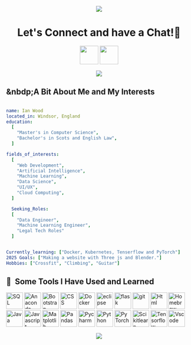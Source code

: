 
<p align = "center">
    <img src="https://capsule-render.vercel.app/api?type=waving&theme=swift&text=Howdy!&height=100&section=header"/>
</p>

<h1 align="center">
  Let's Connect and have a Chat!💬
</h1>

<p align = "center">
<a href="https://www.linkedin.com/in/ian-wood-4b06111a1/">
<img height = "50 "src="https://cdn.jsdelivr.net/gh/devicons/devicon@latest/icons/linkedin/linkedin-original.svg" /></a>

<a href="https://ianhunterwood.com/">
<img height = "50" src="https://cdn3.iconfinder.com/data/icons/colorful-guache-social-media-logos-1/159/social-media_web-1024.png"/> </a>
</p>

<p align="center">
<img src="https://media1.giphy.com/media/v1.Y2lkPTc5MGI3NjExeXVkY2E0aGRoZXJ6Mm1kamo5cDFnbWNzdHQ4djVjNjNpanJpbm5kMiZlcD12MV9pbnRlcm5hbF9naWZfYnlfaWQmY3Q9Zw/PTsvWs7hWigkU/giphy.gif" />
</p>

<h2> &nbdp;A Bit About Me and My Interests </h2>

  
```yaml

name: Ian Wood
located_in: Windsor, England
education:
  [
    "Master's in Computer Science",
    "Bachelor's in Scots and English Law",
  ]

fields_of_interests:
  [
    "Web Development",
    "Artificial Intelligence",
    "Machine Learning",
    "Data Science",
    "UI/UX",
    "Cloud Computing",
  ]

  Seeking_Roles:
  [
    "Data Engineer",
    "Machine Learning Engineer",
    "Legal Tech Roles"
  ]


Currently_learning: ["Docker, Kubernetes, Tenserflow and PyTorch"]
2025 Goals: ["Making a website with Three js and Blender."]
Hobbies: ["Crossfit", "Climbing", "Guitar"]

```

<h2> 🚀 &nbsp;Some Tools I Have Used and Learned</h2>
<p align="left">
<img src="https://cdn.jsdelivr.net/gh/devicons/devicon@latest/icons/azuresqldatabase/azuresqldatabase-original.svg" alt="SQL" width="45" height="45"/>
<img src="https://cdn.jsdelivr.net/gh/devicons/devicon@latest/icons/anaconda/anaconda-original.svg" alt="Anaconda" width="45" height="45"/>
<img src="https://cdn.jsdelivr.net/gh/devicons/devicon@latest/icons/bootstrap/bootstrap-original.svg" alt="Bootstrap" width ="45" height="45"/>
<img src="https://cdn.jsdelivr.net/gh/devicons/devicon@latest/icons/css3/css3-original.svg" alt="CSS" width="45" height="45"/>
<img src="https://cdn.jsdelivr.net/gh/devicons/devicon@latest/icons/docker/docker-original.svg"
alt="Docker" width="45" height="45"/>
<img src="https://cdn.jsdelivr.net/gh/devicons/devicon@latest/icons/eclipse/eclipse-original.svg"
alt="eclipse" width="45" height="45"/>
<img src="https://cdn.jsdelivr.net/gh/devicons/devicon@latest/icons/flask/flask-original.svg"
alt="flask" width="45" height="45"/>
<img src="https://cdn.jsdelivr.net/gh/devicons/devicon@latest/icons/git/git-original.svg"
alt="git" width="45" height="45"/>
<img src="https://cdn.jsdelivr.net/gh/devicons/devicon@latest/icons/html5/html5-original-wordmark.svg"
alt="Html" width="45" height="45"/>
<img src="https://cdn.jsdelivr.net/gh/devicons/devicon@latest/icons/homebrew/homebrew-original-wordmark.svg"
alt="Homebrew" width="45" height="45"/>
<img src="https://cdn.jsdelivr.net/gh/devicons/devicon@latest/icons/java/java-original-wordmark.svg"
alt="Java" width="45" height="45"/>
<img src="https://cdn.jsdelivr.net/gh/devicons/devicon@latest/icons/javascript/javascript-original.svg"
alt="Javascript" width="45" height="45"/>
<img src="https://cdn.jsdelivr.net/gh/devicons/devicon@latest/icons/matplotlib/matplotlib-original.svg"
alt="Matplotlib" width="45" height="45"/>
<img src="https://cdn.jsdelivr.net/gh/devicons/devicon@latest/icons/pandas/pandas-original-wordmark.svg"
alt="Pandas" width="45" height="45"/>
<img src="https://cdn.jsdelivr.net/gh/devicons/devicon@latest/icons/pycharm/pycharm-original.svg"
alt="Pycharm" width="45" height="45"/>
<img src="https://cdn.jsdelivr.net/gh/devicons/devicon@latest/icons/python/python-original-wordmark.svg"
alt="Python" width="45" height="45"/>
<img src="https://cdn.jsdelivr.net/gh/devicons/devicon@latest/icons/pytorch/pytorch-original.svg"
alt="PyTorch" width="45" height="45"/>
<img src="https://cdn.jsdelivr.net/gh/devicons/devicon@latest/icons/scikitlearn/scikitlearn-original.svg"
alt="Scikitlearn" width="45" height="45"/>
<img src="https://cdn.jsdelivr.net/gh/devicons/devicon@latest/icons/tensorflow/tensorflow-original.svg"
alt="Tensorflow" width="45" height="45"/>
<img src="https://cdn.jsdelivr.net/gh/devicons/devicon@latest/icons/vscode/vscode-original.svg"
alt="Vscode" width="45" height="45"/>

<p align="center">
  <img src="https://capsule-render.vercel.app/api?type=waving&theme=swift&height=100&section=footer"/>
</p>

          
          
          
          
          
          

          
          

          
          
          
          



